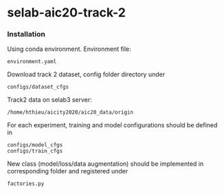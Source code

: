 # selab-aic20-track-2

### Installation

Using conda environment. Environment file: 
```
environment.yaml
```
Download track 2 dataset, config folder directory under
```
configs/dataset_cfgs
```
Track2 data on selab3 server:
```
/home/hthieu/aicity2020/aic20_data/origin
```
For each experiment, training and model configurations should be defined in
```
configs/model_cfgs
configs/train_cfgs
```
New class (model/loss/data augmentation) should be implemented in corresponding folder and registered under 
```
factories.py
```